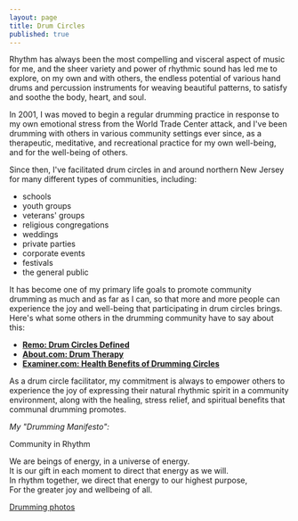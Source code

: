 ```yaml
---
layout: page
title: Drum Circles
published: true
---
```


Rhythm has always been the most compelling and visceral aspect of music for me, and the sheer variety and power of rhythmic sound has led me to explore, on my own and with others, the endless potential of various hand drums and percussion instruments for weaving beautiful patterns, to satisfy and soothe the body, heart, and soul. 

In 2001, I was moved to begin a regular drumming practice in response to my own emotional stress from the World Trade Center attack, and I've been drumming with others in various community settings ever since, as a therapeutic, meditative, and recreational practice for my own well-being, and for the well-being of others. 

<p class="before-list">Since then, I've facilitated drum circles in and around northern New Jersey for many different types of communities, including:</p>

- schools
- youth groups
- veterans' groups
- religious congregations
- weddings
- private parties
- corporate events
- festivals
- the general public 

<p class="before-list">It has become one of my primary life goals to promote community drumming as much and as far as I can, so that more and more people can experience the joy and well-being that participating in drum circles brings. Here's what some others in the drumming community have to say about this:</p>

- [**Remo: Drum Circles Defined**](http://www.remo.com/portal/pages/drum_circles/defined/Drum+Circles+Defined+Q+A.html)
- [**About.com: Drum Therapy**](http://healing.about.com/od/drums/a/drumtherapy.htm)
- [**Examiner.com: Health Benefits of Drumming Circles**](http://www.examiner.com/article/research-identifies-health-benefits-from-participation-drumming-circles)      

As a drum circle facilitator, my commitment is always to empower others to experience the joy of expressing their natural rhythmic spirit in a community environment, along with the healing, stress relief, and spiritual benefits that communal drumming promotes. 

<p class="before-blockquote"><em>My "Drumming Manifesto":</em></p>

<div class="well manifesto">
  Community in Rhythm
  <p>
    We are beings of energy, in a universe of energy.<br>
    It is our gift in each moment to direct that energy as we will.<br>
    In rhythm together, we direct that energy to our highest purpose,<br>
    For the greater joy and wellbeing of all.
  </p>
</div>


[Drumming photos](https://www.facebook.com/danamcc/photos)